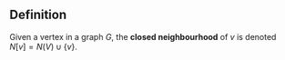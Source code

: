 ## Definition
Given a vertex in a graph $G$,
the **closed neighbourhood** of $v$ is denoted $N[v] = N(V)\cup\{v\}$.